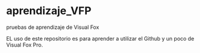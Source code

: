 # aprendizaje_VFP
pruebas de aprendizaje de Visual Fox 

EL uso de este repositorio es para aprender a utilizar el Github y un poco de  Visual Fox Pro.

